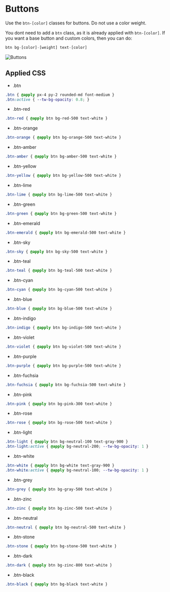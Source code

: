 # Buttons

Use the `btn-[color]` classes for buttons.
Do not use a color weight.

You dont need to add a `btn` class, 
as it is already applied with `btn-[color]`.
If you want a base button and custom colors,
then you can do: 
```js
btn bg-[color]-[weight] text-[color] 
```

![Buttons](https://cdn.discordapp.com/attachments/841821480089944098/1098754503848775773/image.png)

## Applied CSS
- .btn
```css
.btn { @apply px-4 py-2 rounded-md font-medium }
.btn:active { --tw-bg-opacity: 0.8; }
```
- .btn-red
```css
.btn-red { @apply btn bg-red-500 text-white }
```
- .btn-orange
```css
.btn-orange { @apply btn bg-orange-500 text-white }
```
- .btn-amber
```css
.btn-amber { @apply btn bg-amber-500 text-white }
```
- .btn-yellow
```css
.btn-yellow { @apply btn bg-yellow-500 text-white }
```
- .btn-lime
```css
.btn-lime { @apply btn bg-lime-500 text-white }
```
- .btn-green
```css
.btn-green { @apply btn bg-green-500 text-white }
```
- .btn-emerald
```css
.btn-emerald { @apply btn bg-emerald-500 text-white }
```
- .btn-sky
```css
.btn-sky { @apply btn bg-sky-500 text-white }
```
- .btn-teal
```css
.btn-teal { @apply btn bg-teal-500 text-white }
```
- .btn-cyan
```css
.btn-cyan { @apply btn bg-cyan-500 text-white }
```
- .btn-blue
```css
.btn-blue { @apply btn bg-blue-500 text-white }
```
- .btn-indigo
```css
.btn-indigo { @apply btn bg-indigo-500 text-white }
```
- .btn-violet
```css
.btn-violet { @apply btn bg-violet-500 text-white }
```
- .btn-purple
```css
.btn-purple { @apply btn bg-purple-500 text-white }
```
- .btn-fuchsia
```css
.btn-fuchsia { @apply btn bg-fuchsia-500 text-white }
```
- .btn-pink
```css
.btn-pink { @apply btn bg-pink-300 text-white }
```
- .btn-rose
```css
.btn-rose { @apply btn bg-rose-500 text-white }
```
- .btn-light
```css
.btn-light { @apply btn bg-neutral-100 text-gray-900 }
.btn-light:active { @apply bg-neutral-200; --tw-bg-opacity: 1 }
```
- .btn-white
```css
.btn-white { @apply btn bg-white text-gray-900 }
.btn-white:active { @apply bg-neutral-100; --tw-bg-opacity: 1 }
```
- .btn-grey
```css
.btn-grey { @apply btn bg-gray-500 text-white }
```
- .btn-zinc
```css
.btn-zinc { @apply btn bg-zinc-500 text-white }
```
- .btn-neutral
```css
.btn-neutral { @apply btn bg-neutral-500 text-white }
```
- .btn-stone
```css
.btn-stone { @apply btn bg-stone-500 text-white }
```
- .btn-dark
```css
.btn-dark { @apply btn bg-zinc-800 text-white }
```
- .btn-black
```css
.btn-black { @apply btn bg-black text-white }
```
